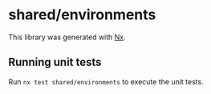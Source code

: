 # shared/environments

This library was generated with [Nx](https://nx.dev).

## Running unit tests

Run `nx test shared/environments` to execute the unit tests.
